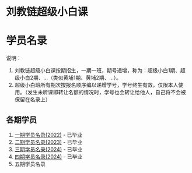 # 刘教链超级小白课
# 学员名录

说明：
1. 刘教链超级小白课按期招生，一期一班，期号递增，称为：超级小白1期、超级小白2期、...（类似黄埔1期、黄埔2期、...）。
2. 超级小白班所有期次按报名顺序编以递增学号，学号终生有效，仅限本人使用。（发生未听课即转让名额的情况时，学号也会转让给他人，自己将不会被保留在名录上）

## 各期学员

1. [一期学员名录(2022)](202201.md) - 已毕业
2. [二期学员名录(2023)](202302.md) - 已毕业
3. [三期学员名录(2024)](202403.md) - 已毕业
4. [四期学员名录(2024)](202404.md) - 已毕业
5. 五期学员名录
